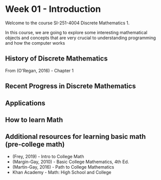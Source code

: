 # Week 01 - Introduction

Welcome to the course SI-251-4004 Discrete Mathematics 1. 

In this course, we are going to explore some interesting mathematical
objects and concepts that are very crucial to understanding programming 
and how the computer works

## History of Discrete Mathematics

From (O'Regan, 2016) - Chapter 1

## Recent Progress in Discrete Mathematics

## Applications

## How to learn Math

## Additional resources for learning basic math (pre-college math)

- (Frey, 2019) - Intro to College Math
- (Margin-Gay, 2010) - Basic College Mathematics, 4th Ed. 
- (Martin-Gay, 2016) - Path to College Mathematics
- Khan Academy - Math: High School and College